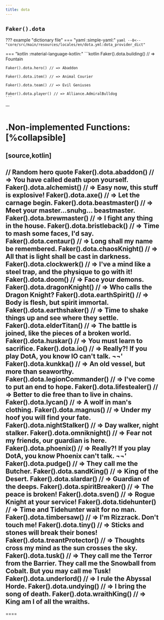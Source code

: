 ```yaml
---
title: dota
---
```


## `Faker().dota`

??? example "dictionary file"
    === "yaml :simple-yaml:"
        ```yaml
        --8<-- "core/src/main/resources/locales/en/dota.yml:dota_provider_dict"
        ```

=== "kotlin :material-language-kotlin:"
    ```kotlin
    Faker().dota.building() // => Fountain

    Faker().dota.hero() // => Abaddon

    Faker().dota.item() // => Animal Courier

    Faker().dota.team() // => Evil Geniuses

    Faker().dota.player() // => Alliance.AdmiralBulldog
    ```

'''

.Non-implemented Functions:
[%collapsible]
====
[source,kotlin]
----
// Random hero quote
Faker().dota.abaddon() // => You have called death upon yourself.
Faker().dota.alchemist() // => Easy now, this stuff is explosive!
Faker().dota.axe() // => Let the carnage begin.
Faker().dota.beastmaster() // => Meet your master…snuhg… beastmaster.
Faker().dota.brewmaster() // => I fight any thing in the house.
Faker().dota.bristleback() // => Time to mash some faces, I'd say.
Faker().dota.centaur() // => Long shall my name be remembered.
Faker().dota.chaosKnight() // => All that is light shall be cast in darkness.
Faker().dota.clockwerk() // => I've a mind like a steel trap, and the physique to go with it!
Faker().dota.doom() // => Face your demons.
Faker().dota.dragonKnight() // => Who calls the Dragon Knight?
Faker().dota.earthSpirit() // => Body is flesh, but spirit immortal.
Faker().dota.earthshaker() // => Time to shake things up and see where they settle.
Faker().dota.elderTitan() // => The battle is joined, like the pieces of a broken world.
Faker().dota.huskar() // => You must learn to sacrifice.
Faker().dota.io() // => Really?! If you play DotA, you know IO can't talk. ¬¬'
Faker().dota.kunkka() // => An old vessel, but more than seaworthy.
Faker().dota.legionCommander() // => I've come to put an end to hope.
Faker().dota.lifestealer() // => Better to die free than to live in chains.
Faker().dota.lycan() // => A wolf in man's clothing.
Faker().dota.magnus() // => Under my hoof you will find your fate.
Faker().dota.nightStalker() // => Day walker, night stalker.
Faker().dota.omniknight() // => Fear not my friends, our guardian is here.
Faker().dota.phoenix() // => Really?! If you play DotA, you know Phoenix can't talk. ¬¬'
Faker().dota.pudge() // => They call me the Butcher.
Faker().dota.sandKing() // => King of the Desert.
Faker().dota.slardar() // => Guardian of the deeps.
Faker().dota.spiritBreaker() // => The peace is broken!
Faker().dota.sven() // => Rogue Knight at your service!
Faker().dota.tidehunter() // => Time and Tidehunter wait for no man.
Faker().dota.timbersaw() // => I'm Rizzrack. Don't touch me!
Faker().dota.tiny() // => Sticks and stones will break their bones!
Faker().dota.treantProtector() // => Thoughts cross my mind as the sun crosses the sky.
Faker().dota.tusk() // => They call me the Terror from the Barrier. They call me the Snowball from Cobalt. But you may call me Tusk!
Faker().dota.underlord() // => I rule the Abyssal Horde.
Faker().dota.undying() // => I bring the song of death.
Faker().dota.wraithKing() // => King am I of all the wraiths.
----
====
